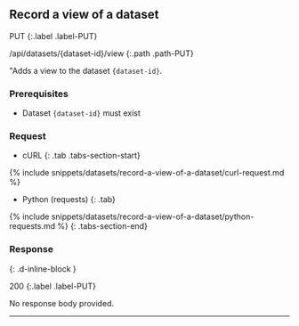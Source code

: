 ## Record a view of a dataset

PUT
{:.label .label-PUT}

/api/datasets/{dataset-id}/view
{:.path .path-PUT}

"Adds a view to the dataset `{dataset-id}`.

### Prerequisites

- Dataset `{dataset-id}` must exist

### Request

- cURL
{: .tab .tabs-section-start}

{% include snippets/datasets/record-a-view-of-a-dataset/curl-request.md %}

- Python (requests)
{: .tab}

{% include snippets/datasets/record-a-view-of-a-dataset/python-requests.md %}
{: .tabs-section-end}

### Response
{: .d-inline-block }

200
{:.label .label-PUT}

No response body provided.

---
